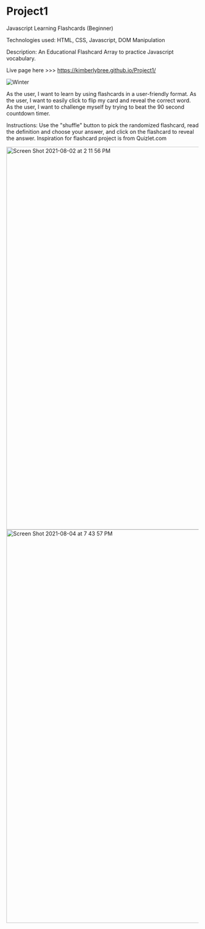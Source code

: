 # Project1
Javascript Learning Flashcards (Beginner) 

Technologies used: HTML, CSS, Javascript, DOM Manipulation

Description: An Educational Flashcard Array to practice Javascript vocabulary.

Live page here >>> https://kimberlybree.github.io/Project1/


<img src="https://media1.giphy.com/media/zcWncFFkohH2MXkZyA/200.webp?cid=ecf05e47epky5tfg21gnbzikg72g0nyj6uql2st94reao8xf&rid=200.webp&ct=g" raw=true alt="Winter">


As the user, I want to learn by using flashcards in a user-friendly format.
As the user, I want to easily click to flip my card and reveal the correct word.
As the user, I want to challenge myself by trying to beat the 90 second countdown timer.


Instructions: Use the "shuffle" button to pick the randomized flashcard, read the definition and choose your answer, and click on the flashcard to reveal the answer. 
Inspiration for flashcard project is from Quizlet.com



<img width="1002" alt="Screen Shot 2021-08-02 at 2 11 56 PM" src="https://user-images.githubusercontent.com/86509310/127907092-b7d1a26b-fc1f-4e63-a63d-59e5bb326eee.png">


<img width="1030" alt="Screen Shot 2021-08-04 at 7 43 57 PM" src="https://user-images.githubusercontent.com/86509310/128269466-b78b0fb4-d801-4456-9854-e49e1c6b14b3.png">



